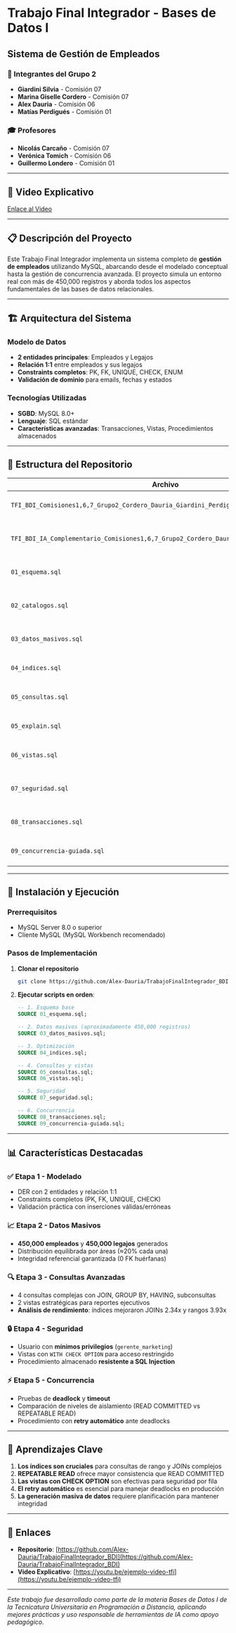 # Trabajo Final Integrador - Bases de Datos I  
## Sistema de Gestión de Empleados  

### 👥 Integrantes del Grupo 2 
- **Giardini Silvia** - Comisión 07  
- **Marina Giselle Cordero** - Comisión 07  
- **Alex Dauria** - Comisión 06  
- **Matías Perdigués** - Comisión 01  

### 🎓 Profesores  
- **Nicolás Carcaño** - Comisión 07  
- **Verónica Tomich** - Comisión 06  
- **Guillermo Londero** - Comisión 01  

---

## 🎥 Video Explicativo  
[Enlace al Video](https://youtu.be/ejemplo-video-tfi)  

---

## 📋 Descripción del Proyecto  
Este Trabajo Final Integrador implementa un sistema completo de **gestión de empleados** utilizando MySQL, abarcando desde el modelado conceptual hasta la gestión de concurrencia avanzada. El proyecto simula un entorno real con más de 450,000 registros y aborda todos los aspectos fundamentales de las bases de datos relacionales.

---

## 🏗️ Arquitectura del Sistema  

### Modelo de Datos
- **2 entidades principales**: Empleados y Legajos
- **Relación 1:1** entre empleados y sus legajos
- **Constraints completos**: PK, FK, UNIQUE, CHECK, ENUM
- **Validación de dominio** para emails, fechas y estados

### Tecnologías Utilizadas
- **SGBD**: MySQL 8.0+
- **Lenguaje**: SQL estándar
- **Características avanzadas**: Transacciones, Vistas, Procedimientos almacenados

---

## 📁 Estructura del Repositorio

| Archivo | Descripción |
|---------|-------------|
| `TFI_BDI_Comisiones1,6,7_Grupo2_Cordero_Dauria_Giardini_Perdigues.pdf` | Documentación principal del proyecto |
| `TFI_BDI_IA_Complementario_Comisiones1,6,7_Grupo2_Cordero_Dauria_Giardini_Perdigues.pdf` | Interacciones completas con herramientas de IA |
| `01_esquema.sql` | Creación de BD, tablas y constraints |
| `02_catalogos.sql` | Estructura de catálogos (vacío en este diseño) |
| `03_datos_masivos.sql` | Generación de +450,000 registros |
| `04_indices.sql` | Creación y verificación de índices |
| `05_consultas.sql` | 4 consultas avanzadas con análisis |
| `05_explain.sql` | Medición de rendimiento con/sin índices |
| `06_vistas.sql` | Vistas para reportes ejecutivos |
| `07_seguridad.sql` | Usuarios, permisos y procedimientos seguros |
| `08_transacciones.sql` | Manejo de transacciones y concurrencia |
| `09_concurrencia-guiada.sql` | Pruebas guiadas de concurrencia |

---

## 🚀 Instalación y Ejecución

### Prerrequisitos
- MySQL Server 8.0 o superior
- Cliente MySQL (MySQL Workbench recomendado)

### Pasos de Implementación
1. **Clonar el repositorio**
   ```bash
   git clone https://github.com/Alex-Dauria/TrabajoFinalIntegrador_BDI
   ```

2. **Ejecutar scripts en orden**:
   ```sql
   -- 1. Esquema base
   SOURCE 01_esquema.sql;
   
   -- 2. Datos masivos (aproximadamente 450,000 registros)
   SOURCE 03_datos_masivos.sql;
   
   -- 3. Optimización
   SOURCE 04_indices.sql;
   
   -- 4. Consultas y vistas
   SOURCE 05_consultas.sql;
   SOURCE 06_vistas.sql;
   
   -- 5. Seguridad
   SOURCE 07_seguridad.sql;
   
   -- 6. Concurrencia
   SOURCE 08_transacciones.sql;
   SOURCE 09_concurrencia-guiada.sql;
   ```

---

## 📊 Características Destacadas

### ✅ Etapa 1 - Modelado
- DER con 2 entidades y relación 1:1
- Constraints completos (PK, FK, UNIQUE, CHECK)
- Validación práctica con inserciones válidas/erróneas

### 📈 Etapa 2 - Datos Masivos
- **450,000 empleados** y **450,000 legajos** generados
- Distribución equilibrada por áreas (≈20% cada una)
- Integridad referencial garantizada (0 FK huérfanas)

### 🔍 Etapa 3 - Consultas Avanzadas
- 4 consultas complejas con JOIN, GROUP BY, HAVING, subconsultas
- 2 vistas estratégicas para reportes ejecutivos
- **Análisis de rendimiento**: índices mejoraron JOINs 2.34x y rangos 3.93x

### 🔒 Etapa 4 - Seguridad
- Usuario con **mínimos privilegios** (`gerente_marketing`)
- Vistas con `WITH CHECK OPTION` para acceso restringido
- Procedimiento almacenado **resistente a SQL Injection**

### ⚡ Etapa 5 - Concurrencia
- Pruebas de **deadlock** y **timeout**
- Comparación de niveles de aislamiento (READ COMMITTED vs REPEATABLE READ)
- Procedimiento con **retry automático** ante deadlocks

---


## 🧠 Aprendizajes Clave

1. **Los índices son cruciales** para consultas de rango y JOINs complejos
2. **REPEATABLE READ** ofrece mayor consistencia que READ COMMITTED
3. **Las vistas con CHECK OPTION** son efectivas para seguridad por fila
4. **El retry automático** es esencial para manejar deadlocks en producción
5. **La generación masiva de datos** requiere planificación para mantener integridad

---

## 🔗 Enlaces

- **Repositorio**: [https://github.com/Alex-Dauria/TrabajoFinalIntegrador_BDI](https://github.com/Alex-Dauria/TrabajoFinalIntegrador_BDI)
- **Video Explicativo**: [https://youtu.be/ejemplo-video-tfi](https://youtu.be/ejemplo-video-tfi)

---

*Este trabajo fue desarrollado como parte de la materia Bases de Datos I de la Tecnicatura Universitaria en Programación a Distancia, aplicando mejores prácticas y uso responsable de herramientas de IA como apoyo pedagógico.*
